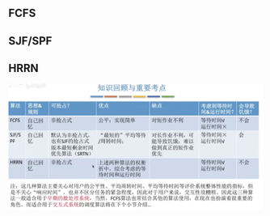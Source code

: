 

## FCFS

## SJF/SPF
## HRRN
![输入图片说明](/imgs/2025-09-11/pw3AC9gCEHci7Ijo.png)
<!--stackedit_data:
eyJoaXN0b3J5IjpbLTE1NjE3OTU2NDldfQ==
-->